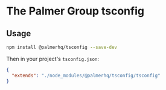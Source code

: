 # The Palmer Group tsconfig

## Usage

```bash
npm install @palmerhq/tsconfig --save-dev
```

Then in your project's `tsconfig.json`:

```json
{
  "extends": "./node_modules/@palmerhq/tsconfig/tsconfig"
}
```
